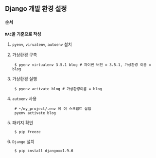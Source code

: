 ## Django 개발 환경 설정

#### 순서
**`MAC`을 기준으로 작성**  

1. `pyenv`, `virualenv`, `autoenv` 설치

2. 가상환경 구축

		$ pyenv virtualenv 3.5.1 blog # 파이썬 버전 = 3.5.1, 가상환경 이름 = blog

3. 가상환경 실행

		$ pyenv activate blog # 가상환경이름 = blog

4. `autoenv` 사용

		# ~/my_project/.env 에 이 스크립트 삽입
		pyenv activate blog

5. 패키지 확인

		$ pip freeze

6. `Django` 설치

		$ pip install django==1.9.6
